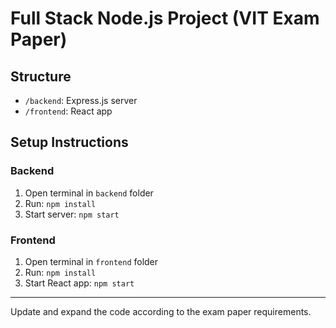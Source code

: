 # Full Stack Node.js Project (VIT Exam Paper)

## Structure
- `/backend`: Express.js server
- `/frontend`: React app

## Setup Instructions

### Backend
1. Open terminal in `backend` folder
2. Run: `npm install`
3. Start server: `npm start`

### Frontend
1. Open terminal in `frontend` folder
2. Run: `npm install`
3. Start React app: `npm start`

---

Update and expand the code according to the exam paper requirements.
